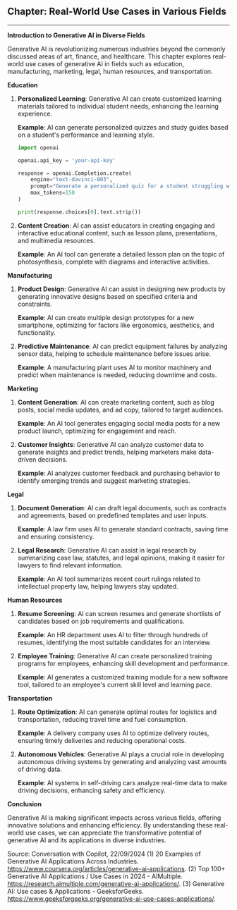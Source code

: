 

## Chapter: Real-World Use Cases in Various Fields 

---

**Introduction to Generative AI in Diverse Fields**

Generative AI is revolutionizing numerous industries beyond the commonly discussed areas of art, finance, and healthcare. This chapter explores real-world use cases of generative AI in fields such as education, manufacturing, marketing, legal, human resources, and transportation.

**Education**

1. **Personalized Learning**: Generative AI can create customized learning materials tailored to individual student needs, enhancing the learning experience.

   **Example**: AI can generate personalized quizzes and study guides based on a student's performance and learning style.

   ```python
   import openai

   openai.api_key = 'your-api-key'

   response = openai.Completion.create(
       engine="text-davinci-003",
       prompt="Generate a personalized quiz for a student struggling with algebra.",
       max_tokens=150
   )

   print(response.choices[0].text.strip())
   ```

2. **Content Creation**: AI can assist educators in creating engaging and interactive educational content, such as lesson plans, presentations, and multimedia resources.

   **Example**: An AI tool can generate a detailed lesson plan on the topic of photosynthesis, complete with diagrams and interactive activities.

**Manufacturing**

1. **Product Design**: Generative AI can assist in designing new products by generating innovative designs based on specified criteria and constraints.

   **Example**: AI can create multiple design prototypes for a new smartphone, optimizing for factors like ergonomics, aesthetics, and functionality.

2. **Predictive Maintenance**: AI can predict equipment failures by analyzing sensor data, helping to schedule maintenance before issues arise.

   **Example**: A manufacturing plant uses AI to monitor machinery and predict when maintenance is needed, reducing downtime and costs.

**Marketing**

1. **Content Generation**: AI can create marketing content, such as blog posts, social media updates, and ad copy, tailored to target audiences.

   **Example**: An AI tool generates engaging social media posts for a new product launch, optimizing for engagement and reach.

2. **Customer Insights**: Generative AI can analyze customer data to generate insights and predict trends, helping marketers make data-driven decisions.

   **Example**: AI analyzes customer feedback and purchasing behavior to identify emerging trends and suggest marketing strategies.

**Legal**

1. **Document Generation**: AI can draft legal documents, such as contracts and agreements, based on predefined templates and user inputs.

   **Example**: A law firm uses AI to generate standard contracts, saving time and ensuring consistency.

2. **Legal Research**: Generative AI can assist in legal research by summarizing case law, statutes, and legal opinions, making it easier for lawyers to find relevant information.

   **Example**: An AI tool summarizes recent court rulings related to intellectual property law, helping lawyers stay updated.

**Human Resources**

1. **Resume Screening**: AI can screen resumes and generate shortlists of candidates based on job requirements and qualifications.

   **Example**: An HR department uses AI to filter through hundreds of resumes, identifying the most suitable candidates for an interview.

2. **Employee Training**: Generative AI can create personalized training programs for employees, enhancing skill development and performance.

   **Example**: AI generates a customized training module for a new software tool, tailored to an employee's current skill level and learning pace.

**Transportation**

1. **Route Optimization**: AI can generate optimal routes for logistics and transportation, reducing travel time and fuel consumption.

   **Example**: A delivery company uses AI to optimize delivery routes, ensuring timely deliveries and reducing operational costs.

2. **Autonomous Vehicles**: Generative AI plays a crucial role in developing autonomous driving systems by generating and analyzing vast amounts of driving data.

   **Example**: AI systems in self-driving cars analyze real-time data to make driving decisions, enhancing safety and efficiency.

**Conclusion**

Generative AI is making significant impacts across various fields, offering innovative solutions and enhancing efficiency. By understanding these real-world use cases, we can appreciate the transformative potential of generative AI and its applications in diverse industries.


Source: Conversation with Copilot, 22/09/2024
(1) 20 Examples of Generative AI Applications Across Industries. https://www.coursera.org/articles/generative-ai-applications.
(2) Top 100+ Generative AI Applications / Use Cases in 2024 - AIMultiple. https://research.aimultiple.com/generative-ai-applications/.
(3) Generative AI: Use cases & Applications - GeeksforGeeks. https://www.geeksforgeeks.org/generative-ai-use-cases-applications/.
